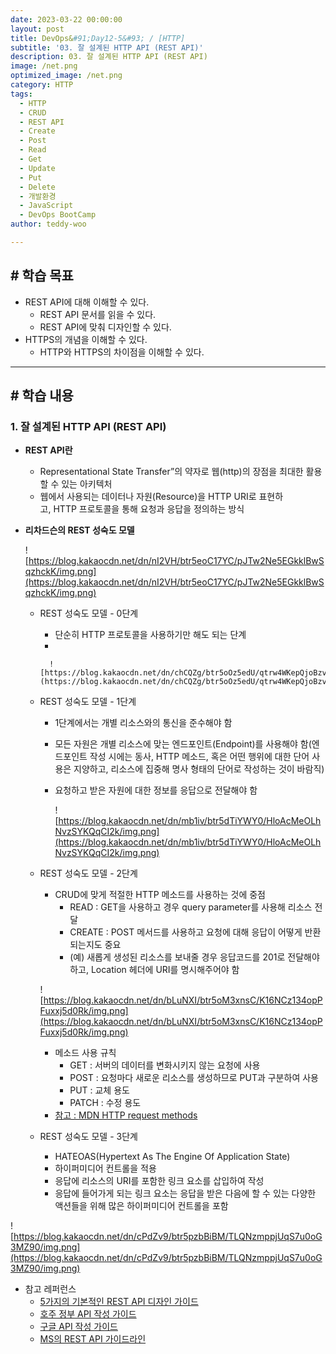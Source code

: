 ```yaml
---
date: 2023-03-22 00:00:00
layout: post
title: DevOps&#91;Day12-5&#93; / [HTTP]
subtitle: '03. 잘 설계된 HTTP API (REST API)'
description: 03. 잘 설계된 HTTP API (REST API)
image: /net.png
optimized_image: /net.png
category: HTTP
tags:
  - HTTP
  - CRUD
  - REST API
  - Create
  - Post
  - Read
  - Get
  - Update
  - Put
  - Delete
  - 개발환경
  - JavaScript
  - DevOps BootCamp
author: teddy-woo

---
```


## **# 학습 목표**

- REST API에 대해 이해할 수 있다.
    - REST API 문서를 읽을 수 있다.
    - REST API에 맞춰 디자인할 수 있다.
- HTTPS의 개념을 이해할 수 있다.
    - HTTP와 HTTPS의 차이점을 이해할 수 있다.

---

## **# 학습 내용**

### **1. 잘 설계된 HTTP API (REST API)**

- **REST API란**
    - Representational State Transfer”의 약자로 웹(http)의 장점을 최대한 활용할 수 있는 아키텍처
    - 웹에서 사용되는 데이터나 자원(Resource)을 HTTP URI로 표현하고, HTTP 프로토콜을 통해 요청과 응답을 정의하는 방식
- **리차드슨의 REST 성숙도 모델**
    
    ![https://blog.kakaocdn.net/dn/nI2VH/btr5eoC17YC/pJTw2Ne5EGkklBwSqzhckK/img.png](https://blog.kakaocdn.net/dn/nI2VH/btr5eoC17YC/pJTw2Ne5EGkklBwSqzhckK/img.png)
    
    - REST 성숙도 모델 - 0단계
        - 단순히 HTTP 프로토콜을 사용하기만 해도 되는 단계
        - 
            
            ![https://blog.kakaocdn.net/dn/chCQZg/btr5oOz5edU/qtrw4WKepQjoBzvaSocjcK/img.png](https://blog.kakaocdn.net/dn/chCQZg/btr5oOz5edU/qtrw4WKepQjoBzvaSocjcK/img.png)
            
    - REST 성숙도 모델 - 1단계
        - 1단계에서는 개별 리소스와의 통신을 준수해야 함
        - 모든 자원은 개별 리소스에 맞는 엔드포인트(Endpoint)를 사용해야 함(엔드포인트 작성 시에는 동사, HTTP 메소드, 혹은 어떤 행위에 대한 단어 사용은 지양하고, 리소스에 집중해 명사 형태의 단어로 작성하는 것이 바람직)
        - 요청하고 받은 자원에 대한 정보를 응답으로 전달해야 함
            
            ![https://blog.kakaocdn.net/dn/mb1iv/btr5dTiYWY0/HloAcMeOLhNvzSYKQqCI2k/img.png](https://blog.kakaocdn.net/dn/mb1iv/btr5dTiYWY0/HloAcMeOLhNvzSYKQqCI2k/img.png)
            
    - REST 성숙도 모델 - 2단계
        - CRUD에 맞게 적절한 HTTP 메소드를 사용하는 것에 중점
            - READ : GET을 사용하고 경우 query parameter를 사용해 리소스 전달
            - CREATE : POST 메서드를 사용하고 요청에 대해 응답이 어떻게 반환되는지도 중요
            - (예) 새롭게 생성된 리소스를 보내줄 경우 응답코드를 201로 전달해야 하고, Location 헤더에 URI를 명시해주어야 함
        
        ![https://blog.kakaocdn.net/dn/bLuNXI/btr5oM3xnsC/K16NCz134opPFuxxj5d0Rk/img.png](https://blog.kakaocdn.net/dn/bLuNXI/btr5oM3xnsC/K16NCz134opPFuxxj5d0Rk/img.png)
        
        - 메소드 사용 규칙
            - GET : 서버의 데이터를 변화시키지 않는 요청에 사용
            - POST : 요청마다 새로운 리소스를 생성하므로 PUT과 구분하여 사용
            - PUT : 교체 용도
            - PATCH : 수정 용도
        - [참고 : MDN HTTP request methods](https://developer.mozilla.org/en-US/docs/Web/HTTP/Methods)
    - REST 성숙도 모델 - 3단계
        - HATEOAS(Hypertext As The Engine Of Application State)
        - 하이퍼미디어 컨트롤을 적용
        - 응답에 리소스의 URI를 포함한 링크 요소를 삽입하여 작성
        - 응답에 들어가게 되는 링크 요소는 응답을 받은 다음에 할 수 있는 다양한 액션들을 위해 많은 하이퍼미디어 컨트롤을 포함

![https://blog.kakaocdn.net/dn/cPdZv9/btr5pzbBiBM/TLQNzmppjUqS7u0oG3MZ90/img.png](https://blog.kakaocdn.net/dn/cPdZv9/btr5pzbBiBM/TLQNzmppjUqS7u0oG3MZ90/img.png)

- 참고 레퍼런스
    - [5가지의 기본적인 REST API 디자인 가이드](https://blog.restcase.com/5-basic-rest-api-design-guidelines/)
    - [호주 정부 API 작성 가이드](https://api.gov.au/)
    - [구글 API 작성 가이드](https://cloud.google.com/apis/design?hl=ko)
    - [MS의 REST API 가이드라인](https://github.com/Microsoft/api-guidelines/blob/master/Guidelines.md)